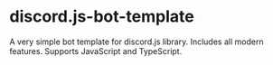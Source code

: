 # discord.js-bot-template
A very simple bot template for discord.js library. Includes all modern features. Supports JavaScript and TypeScript.
